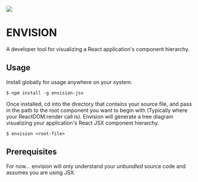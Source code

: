 ![](http://g.recordit.co/JMZWz74YRt.gif)

# ENVISION 

A developer tool for visualizing a React application's component hierarchy.

## Usage

Install globally for usage anywhere on your system.

    $ npm install -g envision-jsx
  
Once installed, cd into the directory that contains your source file, and pass in the path to the root component you want to begin with (Typically where your ReactDOM.render call is). Envision will generate a tree diagram visualizing your application's React JSX component hierarchy.

    $ envision <root-file>

## Prerequisites

For now... envision will only understand your *unbundled* source code and assumes you are using JSX. 
